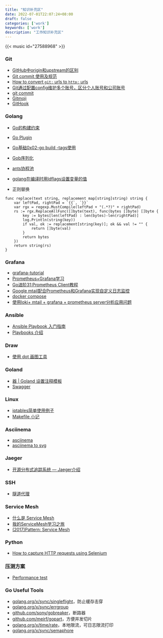 ```yaml
---
title: "知识补充区"
date: 2022-07-01T22:07:24+08:00
draft: false
categories: ['work']
keywords: ['work']
description: "工作知识补充区"
---
```


{{< music id="27588968" >}}


### Git
* [GitHub中origin和upstream的区别](https://blog.51cto.com/u_15127588/4728372)
* [Git commit 使用及规范](https://www.jianshu.com/p/ff4f98695c2c)
* [How to convert `git:` urls to `http:` urls](https://stackoverflow.com/questions/1722807/how-to-convert-git-urls-to-http-urls)
* [Git通过配置config维护多个账号，区分个人账号和公司账号](https://blog.csdn.net/CoderBruis/article/details/120674608)
* [git commit](https://github.com/Zhengqbbb/cz-git)
* [Gitmoji](https://github.com/carloscuesta/gitmoji)
* [GitHook](https://razeen.me/posts/golang-and-git-commit-message-pre-commit/)


### Golang
* [Go的构建约束](https://polarisxu.studygolang.com/posts/go/dynamic/go1.17-build-contraints/)
* [Go Plugin](https://tonybai.com/2021/07/19/understand-go-plugin/)
* [Go基础0x02-go build -tags使用](https://www.cnblogs.com/JasonCeng/p/15134495.html)
* [Gob序列化](https://www.cnblogs.com/yinzhengjie2020/p/12735277.html)
* [ants协程池](https://github.com/panjf2000/ants)
* [golang在编译时用ldflags设置变量的值](https://studygolang.com/articles/9422)

* 正则替换

```
func replace(text string, replacement map[string]string) string {
	var leftPad, rightPad = `{{`, `}}`
	var rgx = regexp.MustCompile(leftPad + "(.*?)" + rightPad)
	rs := rgx.ReplaceAllFunc([]byte(text), func(bytes []byte) []byte {
		key := bytes[len(leftPad) : len(bytes)-len(rightPad)]
		log.Println(string(key))
		if val, ok := replacement[string(key)]; ok && val != "" {
			return []byte(val)
		}
		return bytes
	})
	return string(rs)
}
```

### Grafana
* [grafana-tutorial](https://github.com/Kalasearch/grafana-tutorial)
* [Prometheus+Grafana学习]()
* [Go进阶31:Prometheus Client教程](https://mojotv.cn/go/prometheus-client-for-go)
* [Google mtail配合Prometheus和Grafana实现自定义日志监控](https://segmentfault.com/a/1190000040503959)
* [docker compose](https://github.com/retzkek/chiamon)
* [使用loki+ mtail + grafana + prometheus server分析应用问题](https://www.cnblogs.com/rongfengliang/p/10117107.html)

### Ansible
* [Ansible Playbook 入门指南](https://segmentfault.com/a/1190000020523508)
* [Playbooks 介绍](https://ansible-tran.readthedocs.io/en/latest/docs/playbooks_intro.html)

### Draw
* [使用 dot 画图工具](https://jeanhwea.github.io/article/drawing-graphs-with-dot.html#org8e4fe4c)

### Goland
* [器 | Goland 设置注释模板](https://juejin.cn/post/6982554895987507230)
* [Swagger](https://www.lixueduan.com/post/go/swagger/)

### Linux
* [iptables简单使用例子](https://emacsist.github.io/2016/10/09/iptables%E7%AE%80%E5%8D%95%E4%BD%BF%E7%94%A8%E4%BE%8B%E5%AD%90/)
* [Makefile 小记](https://howiezhao.github.io/2019/04/18/makefile/)

### Asciinema
* [asciinema](https://asciinema.org/)
* [asciinema to svg](https://github.com/marionebl/svg-term-cli)

### Jaeger
* [开源分布式追踪系统 — Jaeger介绍](http://t.zoukankan.com/ChangAn223-p-11458226.html)

### SSH
* [隧道代理](https://kanda.me/2019/07/01/ssh-over-http-or-socks/)

### Service Mesh
* [什么是 Service Mesh](https://zhuanlan.zhihu.com/p/61901608)
* [我的ServiceMesh学习之旅](https://bbs.huaweicloud.com/blogs/345339)
* [(2017)Pattern: Service Mesh](https://skyao.io/learning-servicemesh/docs/introduction/recommended/pattern_service_mesh.html)

### Python
* [How to capture HTTP requests using Selenium](https://www.dilatoit.com/2020/12/17/how-to-capture-http-requests-using-selenium.html)


### 压测方案
* [Performance test](https://github.com/panjianning/performance-test)

### Go Useful Tools
* [golang.org/x/sync/singleflight](golang.org/x/sync/singleflight)，防止缓存击穿
* [golang.org/x/sync/errgroup](golang.org/x/sync/errgroup)
* [github.com/sony/gobreaker](github.com/sony/gobreaker)，断路器
* [github.com/meirf/gopart](github.com/meirf/gopart)，方便并发切片
* [golang.org/x/time/rate](golang.org/x/time/rate)，本地限流，可日志限流打印
* [golang.org/x/sync/semaphore](golang.org/x/sync/semaphore)